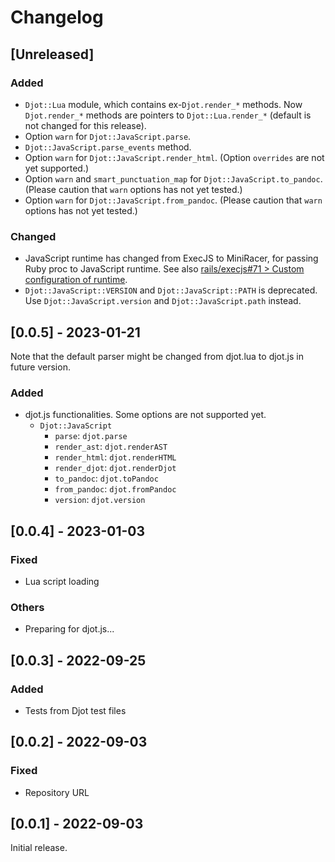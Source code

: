 # Changelog

## [Unreleased]

### Added

* `Djot::Lua` module, which contains ex-`Djot.render_*` methods.
  Now `Djot.render_*` methods are pointers to `Djot::Lua.render_*` (default is not changed for this release).
* Option `warn` for `Djot::JavaScript.parse`.
* `Djot::JavaScript.parse_events` method.
* Option `warn` for `Djot::JavaScript.render_html`.
  (Option `overrides` are not yet supported.)
* Option `warn` and `smart_punctuation_map` for `Djot::JavaScript.to_pandoc`.
  (Please caution that `warn` options has not yet tested.)
* Option `warn` for `Djot::JavaScript.from_pandoc`.
  (Please caution that `warn` options has not yet tested.)

### Changed

* JavaScript runtime has changed from ExecJS to MiniRacer, for passing Ruby proc to JavaScript runtime.
  See also [rails/execjs#71 > Custom configuration of runtime](https://github.com/rails/execjs/issues/71).
* `Djot::JavaScript::VERSION` and `Djot::JavaScript::PATH` is deprecated.
  Use `Djot::JavaScript.version` and `Djot::JavaScript.path` instead.

## [0.0.5] - 2023-01-21

Note that the default parser might be changed from djot.lua to djot.js in future version.

### Added

* djot.js functionalities. Some options are not supported yet.
  * `Djot::JavaScript`
    * `parse`: `djot.parse`
    * `render_ast`: `djot.renderAST`
    * `render_html`: `djot.renderHTML`
    * `render_djot`: `djot.renderDjot`
    * `to_pandoc`: `djot.toPandoc`
    * `from_pandoc`: `djot.fromPandoc`
    * `version`: `djot.version`

## [0.0.4] - 2023-01-03

### Fixed

* Lua script loading

### Others

* Preparing for djot.js...

## [0.0.3] - 2022-09-25

### Added

* Tests from Djot test files

## [0.0.2] - 2022-09-03

### Fixed

* Repository URL

## [0.0.1] - 2022-09-03

Initial release.
